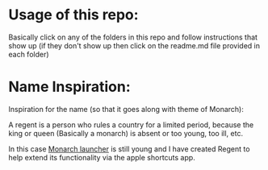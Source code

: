 # Usage of this repo:

Basically click on any of the folders in this repo and follow instructions that show up (if they don't show up then click on the readme.md file provided in each folder)


# Name Inspiration:

Inspiration for the name (so that it goes along with theme of Monarch):

A regent is a person who rules a country for a limited period, because the king or queen (Basically a monarch) is absent or too young, too ill, etc.

In this case [Monarch launcher](https://www.monarchlauncher.com/ "Spotlight Search with Superpowers") is still young and I have created Regent to help extend its functionality via the apple shortcuts app.

